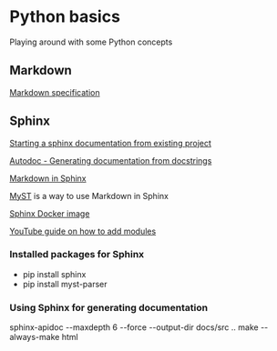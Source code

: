 # Python basics

Playing around with some Python concepts

## Markdown

[Markdown specification]: https://spec.commonmark.org/0.30/ "Markdown specification"
[Markdown specification]

## Sphinx

[Starting a sphinx documentation from existing project]: https://docs.mozilla-releng.net/en/latest/adding_docs_to_existing_code.html#docs-from-scratch "starting sphinx project"
[Starting a sphinx documentation from existing project]

[Autodoc - Generating documentation from docstrings]: https://www.sphinx-doc.org/en/master/usage/extensions/autodoc.html
[Autodoc - Generating documentation from docstrings]

[Markdown in Sphinx]: https://www.sphinx-doc.org/en/master/usage/markdown.html
[Markdown in Sphinx]

[MyST]: https://myst-parser.readthedocs.io/en/latest/sphinx/intro.html
[MyST] is a way to use Markdown in Sphinx

[Sphinx Docker image]:https://github.com/sphinx-doc/docker
[Sphinx Docker image]

[YouTube guide on how to add modules]: https://www.youtube.com/watch?v=b4iFyrLQQh4
[YouTube guide on how to add modules]
### Installed packages for Sphinx

* pip install sphinx
* pip install myst-parser

### Using Sphinx for generating documentation

sphinx-apidoc --maxdepth 6 --force --output-dir docs/src ..
make --always-make html
